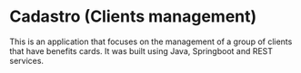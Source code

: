 # Cadastro (Clients management)
This is an application that focuses on the management of a group of clients that have benefits cards.
It was built using Java, Springboot and REST services.


